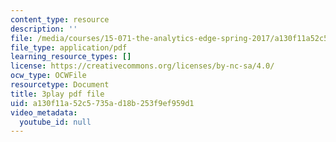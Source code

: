 ```yaml
---
content_type: resource
description: ''
file: /media/courses/15-071-the-analytics-edge-spring-2017/a130f11a52c5735ad18b253f9ef959d1_akNw8CEHC_c.pdf
file_type: application/pdf
learning_resource_types: []
license: https://creativecommons.org/licenses/by-nc-sa/4.0/
ocw_type: OCWFile
resourcetype: Document
title: 3play pdf file
uid: a130f11a-52c5-735a-d18b-253f9ef959d1
video_metadata:
  youtube_id: null
---
```

